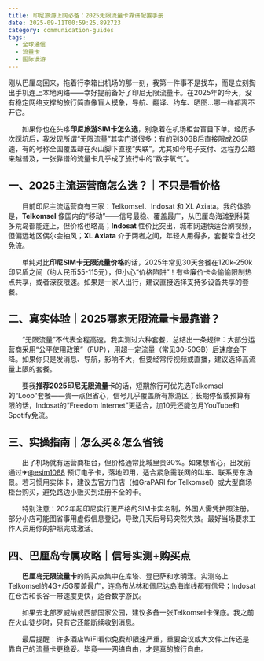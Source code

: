 ```yaml
---
title: 印尼旅游上网必备：2025无限流量卡靠谱配置手册
date: 2025-09-11T00:59:25.892723
category: communication-guides
tags:
  - 全球通信
  - 流量卡
  - 国际漫游
---
```


刚从巴厘岛回来，拖着行李箱出机场的那一刻，我第一件事不是找车，而是立刻掏出手机连上本地网络——幸好提前备好了印尼无限流量卡。在2025年的今天，没有稳定网络支撑的旅行简直像盲人摸象，导航、翻译、约车、晒图…哪一样都离不开它。

　　如果你也在头疼**印尼旅游SIM卡怎么选**，别急着在机场柜台盲目下单。经历多次踩坑后，我发现所谓“无限流量”其实门道很多：有的到30GB后直接限成2G网速，有的号称全国覆盖却在火山脚下直接“失联”。尤其如今电子支付、远程办公越来越普及，一张靠谱的流量卡几乎成了旅行中的“数字氧气”。

## 一、2025主流运营商怎么选？｜不只是看价格

　　目前印尼主流运营商有三家：Telkomsel、Indosat 和 XL Axiata。我的体验是，**Telkomsel** 像国内的“移动”——信号最稳、覆盖最广，从巴厘岛海滩到科莫多荒岛都能连上，但价格也略高；**Indosat** 性价比突出，城市网速快适合刷视频，但偏远地区偶尔会抽风；**XL Axiata** 介于两者之间，年轻人用得多，套餐常含社交免流。

　　单纯对比**印尼SIM卡无限流量价格**的话，2025年常见30天套餐在120k-250k印尼盾之间（约人民币55-115元），但小心“价格陷阱”！有些廉价卡会偷偷限制热点共享，或者深夜限速。如果是一家人出行，建议直接选择支持多设备共享的套餐。

## 二、真实体验｜2025哪家无限流量卡最靠谱？

　　“无限流量”不代表全程高速。我实测过六种套餐，总结出一条规律：大部分运营商采用“公平使用政策”（FUP），用超一定流量（常见30-50GB）后速度会下降。如果你只是发消息、导航，影响不大，但要经常传视频或直播，建议选择高流量上限的套餐。

　　要我**推荐2025印尼无限流量卡**的话，短期旅行可优先选Telkomsel的“Loop”套餐——贵一点但省心，信号几乎覆盖所有旅游区；长期停留或预算有限的话，Indosat的“Freedom Internet”更适合，加10元还能包月YouTube和Spotify免流。

## 三、实操指南｜怎么买＆怎么省钱

　　出了机场就有运营商柜台，但价格通常比城里贵30%。如果想省心，出发前通过✈[@esim1088](https://t.me/s/esim1088) 预订电子卡，落地即用，适合紧急需联网的叫车、联系房东场景。若习惯用实体卡，建议去官方门店（如GraPARI for Telkomsel）或大型商场柜台购买，避免路边小贩买到注册不全的卡。

　　特别注意：202年起印尼实行更严格的SIM卡实名制，外国人需凭护照注册。部分小店可能图省事用虚假信息登记，导致几天后号码突然失效。最好当场要求工作人员用你的护照完成激活。

## 四、巴厘岛专属攻略｜信号实测+购买点

　　**巴厘岛无限流量卡**的购买点集中在库塔、登巴萨和水明漾。实测岛上Telkomsel的4G+/5G覆盖最广，连乌布丛林和佩尼达岛海岸线都有信号；Indosat在仓古和长谷一带速度更快，适合数字游民。

　　如果去北部罗威纳或西部国家公园，建议多备一张Telkomsel卡保底。我之前在火山徒步时，只有它还能断续收到消息。

　　最后提醒：许多酒店WiFi看似免费却限速严重，重要会议或大文件上传还是靠自己的流量卡更稳妥。毕竟——网络自由，才是真的旅行自由。